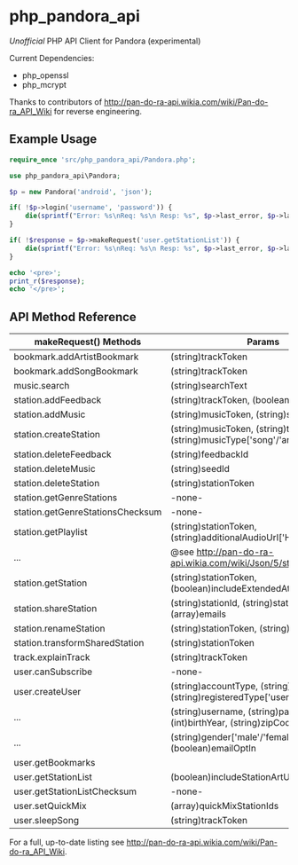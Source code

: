 # php_pandora_api

*Unofficial* PHP API Client for Pandora (experimental)

Current Dependencies:

* php_openssl
* php_mcrypt

Thanks to contributors of http://pan-do-ra-api.wikia.com/wiki/Pan-do-ra_API_Wiki for reverse engineering.

## Example Usage

```php
require_once 'src/php_pandora_api/Pandora.php';

use php_pandora_api\Pandora;

$p = new Pandora('android', 'json');

if( !$p->login('username', 'password')) {
    die(sprintf("Error: %s\nReq: %s\n Resp: %s", $p->last_error, $p->last_request_data, $p->last_response_data));
}

if( !$response = $p->makeRequest('user.getStationList')) {
    die(sprintf("Error: %s\nReq: %s\n Resp: %s", $p->last_error, $p->last_request_data, $p->last_response_data));
}

echo '<pre>';
print_r($response);
echo '</pre>';
```

## API Method Reference

| makeRequest() Methods            | Params
| -------------------------------- | ----------------------------------------
| bookmark.addArtistBookmark       | (string)trackToken
| bookmark.addSongBookmark         | (string)trackToken
| music.search                     | (string)searchText
| station.addFeedback              | (string)trackToken, (boolean)isPositive
| station.addMusic                 | (string)musicToken, (string)stationToken
| station.createStation            | (string)musicToken, (string)trackToken, (string)musicType['song'/'artist']
| station.deleteFeedback           | (string)feedbackId
| station.deleteMusic              | (string)seedId
| station.deleteStation            | (string)stationToken
| station.getGenreStations         | -none-
| station.getGenreStationsChecksum | -none-
| station.getPlaylist              | (string)stationToken, (string)additionalAudioUrl['HTTP_*_*','...']
| ...                              |   @see http://pan-do-ra-api.wikia.com/wiki/Json/5/station.getPlaylist
| station.getStation               | (string)stationToken, (boolean)includeExtendedAttributes
| station.shareStation             | (string)stationId, (string)stationToken, (array)emails
| station.renameStation            | (string)stationToken, (string)stationName
| station.transformSharedStation   | (string)stationToken
| track.explainTrack               | (string)trackToken
| user.canSubscribe                | -none-
| user.createUser                  | (string)accountType, (string)countryCode, (string)registeredType['user']
| ...                              |   (string)username, (string)password, (int)birthYear, (string)zipCode
| ...                              |   (string)gender['male'/'female'], (boolean)emailOptIn
| user.getBookmarks                |
| user.getStationList              | (boolean)includeStationArtUrl
| user.getStationListChecksum      | -none-
| user.setQuickMix                 | (array)quickMixStationIds
| user.sleepSong                   | (string)trackToken

For a full, up-to-date listing see http://pan-do-ra-api.wikia.com/wiki/Pan-do-ra_API_Wiki.
